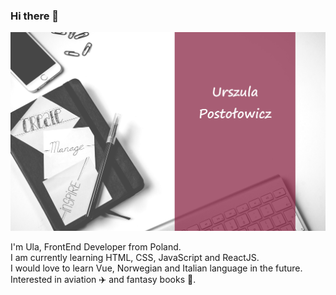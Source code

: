 ### Hi there 👋

<img src="https://github.com/um-postolowicz/um-postolowicz/blob/main/banner.jpg"/>
<!--
**um-postolowicz/um-postolowicz** is a ✨ _special_ ✨ repository because its `README.md` (this file) appears on your GitHub profile.
--!>

I'm Ula, FrontEnd Developer from Poland.
<br/>
I am currently learning HTML, CSS, JavaScript and ReactJS.
<br/>
I would love to learn Vue, Norwegian and Italian language in the future.
<br/>
Interested in aviation :airplane: and fantasy books :dragon:.

